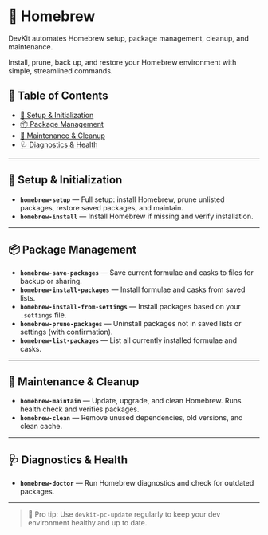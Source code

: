 # 🍺 Homebrew

DevKit automates Homebrew setup, package management, cleanup, and maintenance.

Install, prune, back up, and restore your Homebrew environment with simple, streamlined commands.

## 📑 Table of Contents

- [🔧 Setup & Initialization](#-setup--initialization)
- [📦 Package Management](#-package-management)
- [🧹 Maintenance & Cleanup](#-maintenance--cleanup)
- [🩺 Diagnostics & Health](#-diagnostics--health)

---

## 🔧 Setup & Initialization

- **`homebrew-setup`** — Full setup: install Homebrew, prune unlisted packages, restore saved packages, and maintain.
- **`homebrew-install`** — Install Homebrew if missing and verify installation.

---

## 📦 Package Management

- **`homebrew-save-packages`** — Save current formulae and casks to files for backup or sharing.
- **`homebrew-install-packages`** — Install formulae and casks from saved lists.
- **`homebrew-install-from-settings`** — Install packages based on your `.settings` file.
- **`homebrew-prune-packages`** — Uninstall packages not in saved lists or settings (with confirmation).
- **`homebrew-list-packages`** — List all currently installed formulae and casks.

---

## 🧹 Maintenance & Cleanup

- **`homebrew-maintain`** — Update, upgrade, and clean Homebrew. Runs health check and verifies packages.
- **`homebrew-clean`** — Remove unused dependencies, old versions, and clean cache.

---

## 🩺 Diagnostics & Health

- **`homebrew-doctor`** — Run Homebrew diagnostics and check for outdated packages.

---

> 🚀 Pro tip: Use `devkit-pc-update` regularly to keep your dev environment healthy and up to date.
